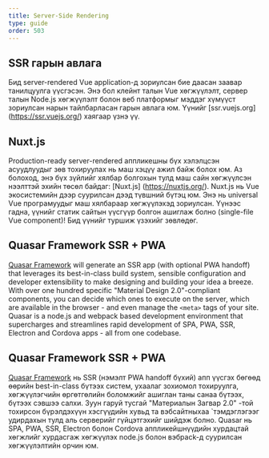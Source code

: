 ```yaml
---
title: Server-Side Rendering
type: guide
order: 503
---
```


## SSR гарын авлага

Бид server-rendered Vue application-д зориулсан бие даасан заавар танилцуулга үүсгэсэн. Энэ бол клейнт талын Vue хөгжүүлэлт, сервер талын Node.js хөгжүүлэлт болон веб платформыг мэддэг хүмүүст зориулсан нарын тайлбарласан гарын авлага юм. Үүнийг [ssr.vuejs.org] (https://ssr.vuejs.org/) хаягаар үзнэ үү.

## Nuxt.js

Production-ready server-rendered аппликешны бүх хэлэлцсэн асуудлуудыг зөв тохируулах нь маш хэцүү ажил байж болох юм. Аз болоход, энэ бүх зүйлийг хялбар болгохын тулд маш сайн хөгжүүлсэн нээлттэй эхийн төсөл байдаг: [Nuxt.js] (https://nuxtjs.org/). Nuxt.js нь Vue экосистемийн дээр суурилсан дээд түвшний бүтэц юм. Энэ нь universal Vue програмуудыг маш хялбараар хөгжүүлэхэд зориулсан. Үүнээс гадна, үүнийг статик сайтын үүсгүүр болгон ашиглаж болно (single-file Vue component)! Бид үүнийг туршиж үзэхийг зөвлөдөг.

## Quasar Framework SSR + PWA

[Quasar Framework](https://quasar-framework.org/) will generate an SSR app (with optional PWA handoff) that leverages its best-in-class build system, sensible configuration and developer extensibility to make designing and building your idea a breeze. With over one hundred specific "Material Design 2.0"-compliant components, you can decide which ones to execute on the server, which are available in the browser - and even manage the `<meta>` tags of your site. Quasar is a node.js and webpack based development environment that supercharges and streamlines rapid development of SPA, PWA, SSR, Electron and Cordova apps - all from one codebase.

## Quasar Framework SSR + PWA

[Quasar Framework](https://quasar-framework.org/) нь SSR (нэмэлт PWA handoff бүхий) апп үүсгэх бөгөөд өөрийн best-in-class бүтээх систем, ухаалаг зохиомол тохируулга, хөгжүүлэгчийн өргөтгөлийн боломжийг ашиглан таны санаа бүтээх, бүтээх сэвшээ салхи. Зуун гаруй тусгай "Материалын Загвар 2.0" -той тохирсон бүрэлдэхүүн хэсгүүдийн хувьд та вэбсайтныхаа <meta> `тэмдэглэгээг удирдахын тулд аль серверийг гүйцэтгэхийг шийдэж болно. Quasar нь SPA, PWA, SSR, Electron болон Cordova аппликейшнүүдийн хурдацтай хөгжлийг хурдасгаж хөгжүүлэх node.js болон вэбpack-д суурилсан хөгжүүлэлтийн орчин юм.